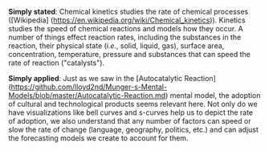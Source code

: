 **Simply stated**: Chemical kinetics studies the rate of chemical processes ([Wikipedia] (https://en.wikipedia.org/wiki/Chemical_kinetics)). Kinetics studies the speed of chemical reactions and models how they occur. A number of things effect reaction rates, including the substances in the reaction, their physical state (*i.e.*, solid, liquid, gas), surface area, concentration, temperature, pressure and substances that can speed the rate of reaction ("catalysts").

**Simply applied**: Just as we saw in the [Autocatalytic Reaction] (https://github.com/lloyd2nd/Munger-s-Mental-Models/blob/master/Autocatalytic-Reaction.md) mental model, the adoption of cultural and technological products seems relevant here. Not only do we have visualizations like bell curves and s-curves help us to depict the rate of adoption, we also understand that any number of factors can speed or slow the rate of change (language, geography, politics, etc.) and can adjust the forecasting models we create to account for them.
